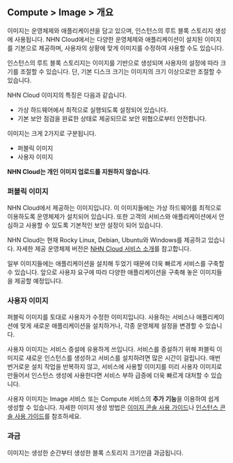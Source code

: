 ## Compute > Image > 개요

이미지는 운영체제와 애플리케이션을 담고 있으며, 인스턴스의 루트 블록 스토리지 생성에 사용됩니다. NHN Cloud에서는 다양한 운영체제와 애플리케이션이 설치된 이미지를 기본으로 제공하며, 사용자의 상황에 맞게 이미지를 수정하여 사용할 수도 있습니다.

인스턴스의 루트 블록 스토리지는 이미지를 기반으로 생성되며 사용자의 설정에 따라 크기를 조절할 수 있습니다. 단, 기본 디스크 크기는 이미지의 크기 이상으로만 조절할 수 있습니다.

NHN Cloud 이미지의 특징은 다음과 같습니다.

- 가상 하드웨어에서 최적으로 실행되도록 설정되어 있습니다.
- 기본 보안 점검을 완료한 상태로 제공되므로 보안 위협으로부터 안전합니다.

이미지는 크게 2가지로 구분됩니다.

* 퍼블릭 이미지
* 사용자 이미지

**NHN Cloud는 개인 이미지 업로드를 지원하지 않습니다.**

### 퍼블릭 이미지

NHN Cloud에서 제공하는 이미지입니다. 이 이미지들에는 가상 하드웨어를 최적으로 이용하도록 운영체제가 설치되어 있습니다. 또한 고객의 서비스와 애플리케이션에서 안심하고 사용할 수 있도록 기본적인 보안 설정이 되어 있습니다.

NHN Cloud는 현재 Rocky Linux, Debian, Ubuntu와 Windows를 제공하고 있습니다. 자세한 제공 운영체제 버전은 [NHN Cloud 서비스 소개](https://ngsc.go.kr/service/compute/instance)를 참고합니다.

일부 이미지들에는 애플리케이션을 설치해 두었기 때문에 더욱 빠르게 서비스를 구축할 수 있습니다. 앞으로 사용자 요구에 따라 다양한 애플리케이션을 구축해 놓은 이미지들을 제공할 예정입니다.

### 사용자 이미지

퍼블릭 이미지를 토대로 사용자가 수정한 이미지입니다. 사용하는 서비스나 애플리케이션에 맞게 새로운 애플리케이션을 설치하거나, 각종 운영체제 설정을 변경할 수 있습니다.

사용자 이미지는 서비스 증설에 유용하게 쓰입니다. 서비스를 증설하기 위해 퍼블릭 이미지로 새로운 인스턴스를 생성하고 서비스를 설치하려면 많은 시간이 걸립니다. 매번 번거로운 설치 작업을 반복하지 않고, 서비스에 사용할 이미지를 미리 사용자 이미지로 만들어서 인스턴스 생성에 사용한다면 서비스 부하 급증에 더욱 빠르게 대처할 수 있습니다.

사용자 이미지는 Image 서비스 또는 Compute 서비스의 **추가 기능**을 이용하여 쉽게 생성할 수 있습니다. 자세한 이미지 생성 방법은 [이미지 콘솔 사용 가이드](/Compute/Image/ko/console-guide/)나 [인스턴스 콘솔 사용 가이드](/Compute/Instance/ko/console-guide-gov/)를 참조하세요.

### 과금

이미지는 생성한 순간부터 생성한 블록 스토리지 크기만큼 과금됩니다.
